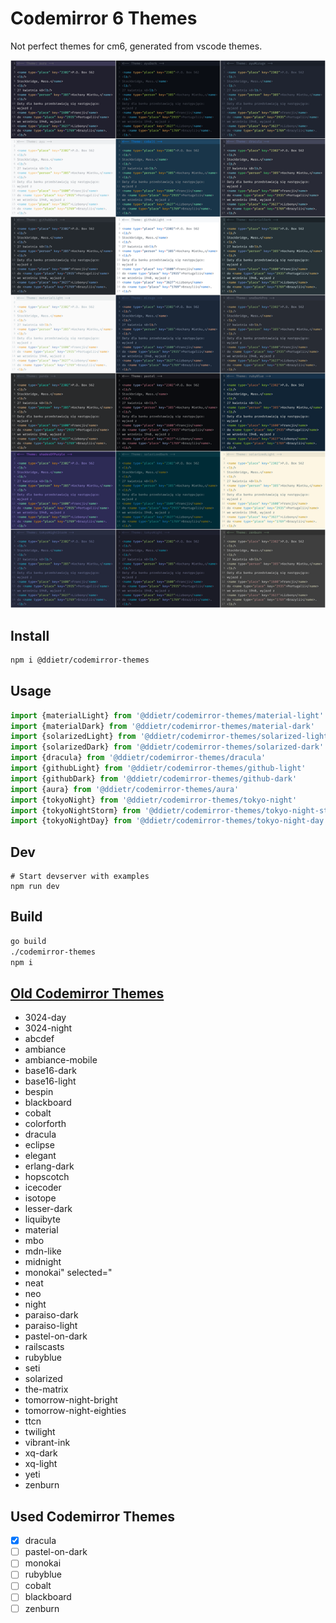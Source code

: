 # Codemirror 6 Themes

Not perfect themes for cm6, generated from vscode themes.

![](./screenshot.png)

## Install

```bash
npm i @ddietr/codemirror-themes
```

## Usage

```javascript
import {materialLight} from '@ddietr/codemirror-themes/material-light'
import {materialDark} from '@ddietr/codemirror-themes/material-dark'
import {solarizedLight} from '@ddietr/codemirror-themes/solarized-light'
import {solarizedDark} from '@ddietr/codemirror-themes/solarized-dark'
import {dracula} from '@ddietr/codemirror-themes/dracula'
import {githubLight} from '@ddietr/codemirror-themes/github-light'
import {githubDark} from '@ddietr/codemirror-themes/github-dark'
import {aura} from '@ddietr/codemirror-themes/aura'
import {tokyoNight} from '@ddietr/codemirror-themes/tokyo-night'
import {tokyoNightStorm} from '@ddietr/codemirror-themes/tokyo-night-storm'
import {tokyoNightDay} from '@ddietr/codemirror-themes/tokyo-night-day'
```

## Dev

```
# Start devserver with examples
npm run dev
```

## Build

```bash
go build
./codemirror-themes
npm i
```

## [Old Codemirror Themes](https://codemirror.net/5/demo/theme.html)

- 3024-day
- 3024-night
- abcdef
- ambiance
- ambiance-mobile
- base16-dark
- base16-light
- bespin
- blackboard
- cobalt
- colorforth
- dracula
- eclipse
- elegant
- erlang-dark
- hopscotch
- icecoder
- isotope
- lesser-dark
- liquibyte
- material
- mbo
- mdn-like
- midnight
- monokai" selected="
- neat
- neo
- night
- paraiso-dark
- paraiso-light
- pastel-on-dark
- railscasts
- rubyblue
- seti
- solarized
- the-matrix
- tomorrow-night-bright
- tomorrow-night-eighties
- ttcn
- twilight
- vibrant-ink
- xq-dark
- xq-light
- yeti
- zenburn

## Used Codemirror Themes

- [x] dracula
- [ ] pastel-on-dark
- [ ] monokai
- [ ] rubyblue
- [ ] cobalt
- [ ] blackboard
- [ ] zenburn
